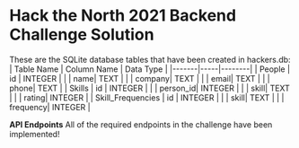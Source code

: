 # Hack the North 2021 Backend Challenge Solution

These are the SQLite database tables that have been created in hackers.db:
| Table Name  | Column Name | Data Type |
|-------|-----|--------|
| People | id  | INTEGER |
|        | name|  TEXT   |
|        | company|  TEXT   |
|        | email|  TEXT   |
|        | phone|  TEXT   |
| Skills   | id  | INTEGER   |
|        | person_id|  INTEGER   |
|        | skill|  TEXT   |
|        | rating|  INTEGER   |
| Skill_Frequencies | id  | INTEGER |
|        | skill|  TEXT   |
|        | frequency|  INTEGER   |

**API Endpoints**
All of the required endpoints in the challenge have been implemented!
